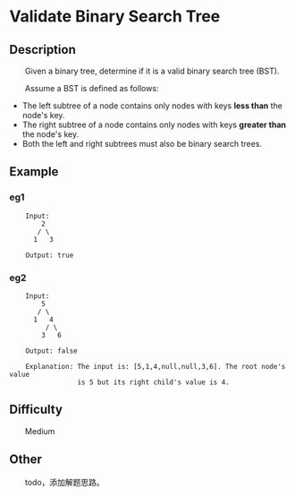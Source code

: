 # Validate Binary Search Tree

## Description

&emsp;&emsp;Given a binary tree, determine if it is a valid binary search tree \(BST\).

&emsp;&emsp;Assume a BST is defined as follows:
            
- The left subtree of a node contains only nodes with keys **less than** the node's key.
- The right subtree of a node contains only nodes with keys **greater than** the node's key.
- Both the left and right subtrees must also be binary search trees.

## Example

### eg1

```
    Input:
        2
       / \
      1   3
      
    Output: true
```

### eg2

```
    Input:
        5
       / \
      1   4
         / \
        3   6
        
    Output: false
    
    Explanation: The input is: [5,1,4,null,null,3,6]. The root node's value
                 is 5 but its right child's value is 4.
```

## Difficulty

&emsp;&emsp;Medium

## Other

&emsp;&emsp;todo，添加解题思路。